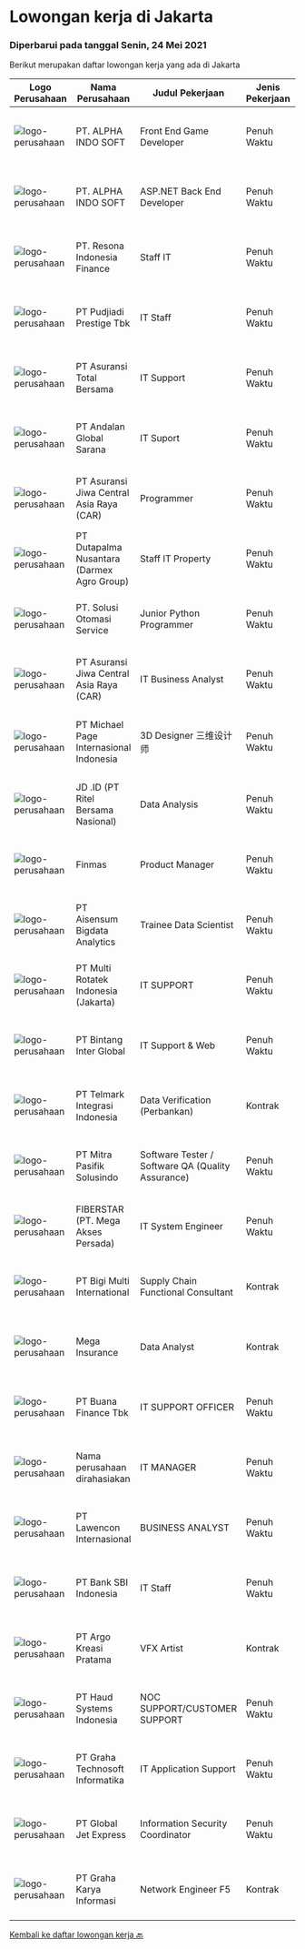 
  # Lowongan kerja di Jakarta

  ### Diperbarui pada tanggal Senin, 24 Mei 2021

  Berikut merupakan daftar lowongan kerja yang ada di Jakarta

  |Logo Perusahaan | Nama Perusahaan | Judul Pekerjaan | Jenis Pekerjaan | Gaji Pekerjaan | Lokasi | Deskripsi | Tanggal diunggah | Pranala |
  | -------------- | --------------- | --------------- | --------- | --------- | -------------- | ------- | ----------- | ----------- |
  |![logo-perusahaan](https://us.123rf.com/450wm/pavelstasevich/pavelstasevich1811/pavelstasevich181101027/112815900-stock-vector-no-image-available-icon-flat-vector.jpg?ver=6)|PT. ALPHA INDO SOFT|Front End Game Developer|Penuh Waktu|Rp. 8.000.000-Rp. 15.000.000|Jakarta Barat|Job Position : Front End Game DeveloperWe are a fast-growing leading Computer Gaming CompanyWe need highly competent candidates to join the existing...|Sabtu, 22 Mei 2021|https://www.jobstreet.co.id/id/job/front-end-game-developer-3536162?token=0~0e50068c-0a9d-4d7c-93de-7576d20a7905&sectionRank=1&jobId=jobstreet-id-job-3536162|
|![logo-perusahaan](https://us.123rf.com/450wm/pavelstasevich/pavelstasevich1811/pavelstasevich181101027/112815900-stock-vector-no-image-available-icon-flat-vector.jpg?ver=6)|PT. ALPHA INDO SOFT|ASP.NET Back End Developer|Penuh Waktu|Rp. 8.000.000-Rp. 15.000.000|Jakarta Barat|Job Position : ASP.NET Back End DeveloperWe are a fast-growing leading Computer Gaming CompanyWe need highly competent candidates to join the existing...|Sabtu, 22 Mei 2021|https://www.jobstreet.co.id/id/job/asp-net-back-end-developer-3536164?token=0~0e50068c-0a9d-4d7c-93de-7576d20a7905&sectionRank=2&jobId=jobstreet-id-job-3536164|
|![logo-perusahaan](https://image-service-cdn.seek.com.au/c7a2a4df18ef3bf3b5660a6556576c9941906abf/ee4dce1061f3f616224767ad58cb2fc751b8d2dc)|PT. Resona Indonesia Finance|Staff IT|Penuh Waktu|---|Jakarta Selatan|a.      Provide independent recommendation through analysing customer’sdata provided and visit project (if needed).b.      Provide monitoring the...|Senin, 24 Mei 2021|https://www.jobstreet.co.id/id/job/staff-it-3536350?token=0~0e50068c-0a9d-4d7c-93de-7576d20a7905&sectionRank=3&jobId=jobstreet-id-job-3536350|
|![logo-perusahaan](https://image-service-cdn.seek.com.au/234d9b4cf4d7dbd82dfbf052d5f5d1fc87aecb00/ee4dce1061f3f616224767ad58cb2fc751b8d2dc)|PT Pudjiadi Prestige Tbk|IT Staff|Penuh Waktu|---|Jakarta Barat|JOB DESCRIPTION : Mengatasi Trouble Shooting PC &amp; Laptop (Komputer), Network LAN, Hardware, Printer dll Maintenance Server Komputer, Installasi,...|Minggu, 23 Mei 2021|https://www.jobstreet.co.id/id/job/it-staff-3536206?token=0~0e50068c-0a9d-4d7c-93de-7576d20a7905&sectionRank=4&jobId=jobstreet-id-job-3536206|
|![logo-perusahaan](https://image-service-cdn.seek.com.au/dc98c9d01bc3cfe23740215d6694a023d95f343e/ee4dce1061f3f616224767ad58cb2fc751b8d2dc)|PT Asuransi Total Bersama|IT Support|Penuh Waktu|Rp. 4.500.000-Rp. 5.500.000|Jakarta Pusat|Job Description: Bertanggung jawab untuk menjaga dan memastikan konektivitas jaringan. Bertanggung jawab atas instalasi, monitoring, migrasi,...|Minggu, 23 Mei 2021|https://www.jobstreet.co.id/id/job/it-support-3536283?token=0~0e50068c-0a9d-4d7c-93de-7576d20a7905&sectionRank=5&jobId=jobstreet-id-job-3536283|
|![logo-perusahaan](https://image-service-cdn.seek.com.au/96c68f6400e4a441027d8328ab0e14961b0d4b11/ee4dce1061f3f616224767ad58cb2fc751b8d2dc)|PT Andalan Global Sarana|IT Suport|Penuh Waktu|---|Jakarta Pusat|Job Desc : Bertanggung jawab atas instalasi, monitoring, migrasi, troubleshooting terkait hardware, softwaer, network Bertanggungjawab memperbaiki...|Minggu, 23 Mei 2021|https://www.jobstreet.co.id/id/job/it-suport-3536217?token=0~0e50068c-0a9d-4d7c-93de-7576d20a7905&sectionRank=6&jobId=jobstreet-id-job-3536217|
|![logo-perusahaan](https://image-service-cdn.seek.com.au/881097bd6844c586bbad032ecfe4fe7d6b8c5710/ee4dce1061f3f616224767ad58cb2fc751b8d2dc)|PT Asuransi Jiwa Central Asia Raya (CAR)|Programmer|Penuh Waktu|---|Jakarta Raya|Responsibilities : Managing and make sure all application programs keep to standard requirement, documentation, and procedure. Communicates with...|Senin, 24 Mei 2021|https://www.jobstreet.co.id/id/job/programmer-3536510?token=0~0e50068c-0a9d-4d7c-93de-7576d20a7905&sectionRank=7&jobId=jobstreet-id-job-3536510|
|![logo-perusahaan](https://image-service-cdn.seek.com.au/8857ebb304af4680bd94b94fffa22d23b96dd78b/ee4dce1061f3f616224767ad58cb2fc751b8d2dc)|PT Dutapalma Nusantara (Darmex Agro Group)|Staff IT Property|Penuh Waktu|Rp. 4.000.000-Rp. 5.000.000|Jakarta Selatan|Job Specification : Usia 25 - 35 tahun. Pendidikan D3 / S1 Ilmu Komputer/Teknologi Informasi atau setara. Memiliki 2 tahun pengalaman dalam bidang...|Sabtu, 22 Mei 2021|https://www.jobstreet.co.id/id/job/staff-it-property-3536098?token=0~0e50068c-0a9d-4d7c-93de-7576d20a7905&sectionRank=8&jobId=jobstreet-id-job-3536098|
|![logo-perusahaan](https://image-service-cdn.seek.com.au/8cec3f6917278135e1d280845392b8ca6809d0ae/ee4dce1061f3f616224767ad58cb2fc751b8d2dc)|PT. Solusi Otomasi Service|Junior Python Programmer|Penuh Waktu|---|Jakarta Raya|Responsible: Developing application based SDLC Provide training to user Write Technical Procedures Write Operation Manual, Software Specification...|Minggu, 23 Mei 2021|https://www.jobstreet.co.id/id/job/junior-python-programmer-3529643?token=0~0e50068c-0a9d-4d7c-93de-7576d20a7905&sectionRank=9&jobId=jobstreet-id-job-3529643|
|![logo-perusahaan](https://image-service-cdn.seek.com.au/881097bd6844c586bbad032ecfe4fe7d6b8c5710/ee4dce1061f3f616224767ad58cb2fc751b8d2dc)|PT Asuransi Jiwa Central Asia Raya (CAR)|IT Business Analyst|Penuh Waktu|---|Jakarta Raya|Responsibilities : Identifies areas for improvement / enhancement on existing systems to support different initiatives of the company. Determines,...|Senin, 24 Mei 2021|https://www.jobstreet.co.id/id/job/it-business-analyst-3536507?token=0~0e50068c-0a9d-4d7c-93de-7576d20a7905&sectionRank=10&jobId=jobstreet-id-job-3536507|
|![logo-perusahaan](https://image-service-cdn.seek.com.au/6f9556b46c1b5cc7aedf100dfc0ed24c4de1fe86/ee4dce1061f3f616224767ad58cb2fc751b8d2dc)|PT Michael Page Internasional Indonesia|3D Designer 三维设计师|Penuh Waktu|---|Jakarta Raya|3D Designer 三维设计师 客户简介 我们客户是知名消费类电子产品. 工作内容 1. 负责展厅，门店，物料，3D动画等项目的设计;2. 创意性思维及表达能力强. 必要时阐述自己的设计观点;3. 负责外出现场精准测量场地，外出考察市场，准确设计项目，并有主动思考改进的思维模式;4....|Minggu, 23 Mei 2021|https://www.jobstreet.co.id/id/job/3d-designer-三维设计师-3536296?token=0~0e50068c-0a9d-4d7c-93de-7576d20a7905&sectionRank=11&jobId=jobstreet-id-job-3536296|
|![logo-perusahaan](https://image-service-cdn.seek.com.au/2f62a83ae6eb523d2979c8bb96068418616d187d/ee4dce1061f3f616224767ad58cb2fc751b8d2dc)|JD .ID (PT Ritel Bersama Nasional)|Data Analysis|Penuh Waktu|---|Jakarta Selatan|Job Description Do some SQL based, ETL data processing to produce report and analytics for strategic decision recommendation. Build data model to...|Senin, 24 Mei 2021|https://www.jobstreet.co.id/id/job/data-analysis-3536358?token=0~0e50068c-0a9d-4d7c-93de-7576d20a7905&sectionRank=12&jobId=jobstreet-id-job-3536358|
|![logo-perusahaan](https://image-service-cdn.seek.com.au/c2a2467d644c502c31eaf0869ba26bb6dfca7226/ee4dce1061f3f616224767ad58cb2fc751b8d2dc)|Finmas|Product Manager|Penuh Waktu|---|Jakarta Raya|Job Description Deeply understand user needs and gather product requirements. Own and groom the product roadmap based on impact and effort needed....|Sabtu, 22 Mei 2021|https://www.jobstreet.co.id/id/job/product-manager-3536058?token=0~0e50068c-0a9d-4d7c-93de-7576d20a7905&sectionRank=13&jobId=jobstreet-id-job-3536058|
|![logo-perusahaan](https://image-service-cdn.seek.com.au/a0e5d81b537bd9ca8f7b03583d5762f8148bcd8d/ee4dce1061f3f616224767ad58cb2fc751b8d2dc)|PT Aisensum Bigdata Analytics|Trainee Data Scientist|Penuh Waktu|Rp. 5.000.000-Rp. 7.000.000|Jakarta Raya|We are currently looking for exciting new talent to join our team for the position of “DATA SCIENTIST".You will be part of our growing team, which...|Jumat, 21 Mei 2021|https://www.jobstreet.co.id/id/job/trainee-data-scientist-3535584?token=0~0e50068c-0a9d-4d7c-93de-7576d20a7905&sectionRank=14&jobId=jobstreet-id-job-3535584|
|![logo-perusahaan](https://image-service-cdn.seek.com.au/c0154baa08764c96450b254078609bfdfd11b873/ee4dce1061f3f616224767ad58cb2fc751b8d2dc)|PT Multi Rotatek Indonesia (Jakarta)|IT SUPPORT|Penuh Waktu|---|Jakarta Utara|PT. Multi Rotatek Indonesia perusahaan yang menjadi distributor tunggal di Indonesia untuk Pompa Industri Bertekanan Tinggi (High Pressure Pump &amp;...|Sabtu, 22 Mei 2021|https://www.jobstreet.co.id/id/job/it-support-3536053?token=0~0e50068c-0a9d-4d7c-93de-7576d20a7905&sectionRank=15&jobId=jobstreet-id-job-3536053|
|![logo-perusahaan](https://image-service-cdn.seek.com.au/56aa655587b04b70e8ad6661229e0c336df40648/ee4dce1061f3f616224767ad58cb2fc751b8d2dc)|PT Bintang Inter Global|IT Support & Web|Penuh Waktu|---|Jakarta Raya|Kualifikasi Pengalaman sebagai IT Menguasai Trouble shoot PC, Network LAN Berpengalaman membagi bandwith dengan Router Mikrotik Berpengalaman setting...|Sabtu, 22 Mei 2021|https://www.jobstreet.co.id/id/job/it-support-web-3536127?token=0~0e50068c-0a9d-4d7c-93de-7576d20a7905&sectionRank=16&jobId=jobstreet-id-job-3536127|
|![logo-perusahaan](https://image-service-cdn.seek.com.au/674c5fcdb57e6e6978a0466cf04663acf6137afc/ee4dce1061f3f616224767ad58cb2fc751b8d2dc)|PT Telmark Integrasi Indonesia|Data Verification (Perbankan)|Kontrak|Rp. 4.200.000-Rp. 4.416.000|Jakarta Raya|PT Telmark Integrasi Indonesia adalah perusahaan BPO contact center. Saat ini sedang membutuhkan untuk project perbankan agent verification dengan...|Sabtu, 22 Mei 2021|https://www.jobstreet.co.id/id/job/data-verification-perbankan-3536165?token=0~0e50068c-0a9d-4d7c-93de-7576d20a7905&sectionRank=17&jobId=jobstreet-id-job-3536165|
|![logo-perusahaan](https://image-service-cdn.seek.com.au/50e11a1727e1f8e620ae99e73f43ad9e620aa5b9/ee4dce1061f3f616224767ad58cb2fc751b8d2dc)|PT Mitra Pasifik Solusindo|Software Tester / Software QA (Quality Assurance)|Penuh Waktu|---|Jakarta Raya|Tugas pekerjaan Melakukan pengetesan/testing aplikasi berbasis desktop/web/mobile sebelum di rilis ke production Bekerja sama dengan product manager...|Sabtu, 22 Mei 2021|https://www.jobstreet.co.id/id/job/software-tester-software-qa-quality-assurance-3536020?token=0~0e50068c-0a9d-4d7c-93de-7576d20a7905&sectionRank=18&jobId=jobstreet-id-job-3536020|
|![logo-perusahaan](https://image-service-cdn.seek.com.au/554adf860322387b78f4862233d6a9749a974adf/ee4dce1061f3f616224767ad58cb2fc751b8d2dc)|FIBERSTAR (PT. Mega Akses Persada)|IT System Engineer|Penuh Waktu|---|Jakarta Selatan|Job Descriptions: Administer and monitoring installed systems and infrastructure Administer server in multiple platforms and applications Operating...|Senin, 24 Mei 2021|https://www.jobstreet.co.id/id/job/it-system-engineer-3536436?token=0~0e50068c-0a9d-4d7c-93de-7576d20a7905&sectionRank=19&jobId=jobstreet-id-job-3536436|
|![logo-perusahaan](https://image-service-cdn.seek.com.au/187e0a627cb276cab13f75cb09b74e08cbaabd47/ee4dce1061f3f616224767ad58cb2fc751b8d2dc)|PT Bigi Multi International|Supply Chain Functional Consultant|Kontrak|---|Jakarta Barat|Kualifikasi: Minimal pendidikan S1 , jurusan IT/Teknologi Informasi/Sistem Informasi Maksimal usia 35 tahun Mengetahui proses supply chain perusahaan...|Sabtu, 22 Mei 2021|https://www.jobstreet.co.id/id/job/supply-chain-functional-consultant-3526514?token=0~0e50068c-0a9d-4d7c-93de-7576d20a7905&sectionRank=20&jobId=jobstreet-id-job-3526514|
|![logo-perusahaan](https://image-service-cdn.seek.com.au/59b3b5b707ef2cae47834dda3203bb06e3d84914/ee4dce1061f3f616224767ad58cb2fc751b8d2dc)|Mega Insurance|Data Analyst|Kontrak|---|Jakarta Selatan|Job Qualification: Interpret data, analyze results using statistical techniques and provide ongoing reports Developing data analytics capabilities in...|Jumat, 21 Mei 2021|https://www.jobstreet.co.id/id/job/data-analyst-3535814?token=0~0e50068c-0a9d-4d7c-93de-7576d20a7905&sectionRank=21&jobId=jobstreet-id-job-3535814|
|![logo-perusahaan](https://image-service-cdn.seek.com.au/f86bcf7ea953efe6f6a0be9e1bb79008d237e6c7/ee4dce1061f3f616224767ad58cb2fc751b8d2dc)|PT Buana Finance Tbk|IT SUPPORT OFFICER|Penuh Waktu|---|Jakarta Selatan|Fungsi, tugas dan tanggung jawab: Memastikan operasional data center berjalan baik selama 24x7 Melakukan identifikasi awal terhadap permasalahan...|Jumat, 21 Mei 2021|https://www.jobstreet.co.id/id/job/it-support-officer-3535204?token=0~0e50068c-0a9d-4d7c-93de-7576d20a7905&sectionRank=22&jobId=jobstreet-id-job-3535204|
|![logo-perusahaan](https://us.123rf.com/450wm/pavelstasevich/pavelstasevich1811/pavelstasevich181101027/112815900-stock-vector-no-image-available-icon-flat-vector.jpg?ver=6)|Nama perusahaan dirahasiakan|IT MANAGER|Penuh Waktu|---|Jakarta Pusat|Qualifications Bachelor's degree in Information Technology, Computer Science, Information Systems, or a related field, or equivalent experience At...|Senin, 24 Mei 2021|https://www.jobstreet.co.id/id/job/it-manager-3536422?token=0~0e50068c-0a9d-4d7c-93de-7576d20a7905&sectionRank=23&jobId=jobstreet-id-job-3536422|
|![logo-perusahaan](https://image-service-cdn.seek.com.au/50c10d78c5539ebc698ab26107fac3c1c83dcf90/ee4dce1061f3f616224767ad58cb2fc751b8d2dc)|PT Lawencon Internasional|BUSINESS ANALYST|Penuh Waktu|---|Jakarta Raya|Job Descriptions: Handle user requests by collecting detailed user requirements, analyze the requirement, and can give proposed solutions. Controls...|Jumat, 21 Mei 2021|https://www.jobstreet.co.id/id/job/business-analyst-3529587?token=0~0e50068c-0a9d-4d7c-93de-7576d20a7905&sectionRank=24&jobId=jobstreet-id-job-3529587|
|![logo-perusahaan](https://image-service-cdn.seek.com.au/44955978f8584e2fb7a729c7dac5ac666cebf729/ee4dce1061f3f616224767ad58cb2fc751b8d2dc)|PT Bank SBI Indonesia|IT Staff|Penuh Waktu|---|Jakarta Pusat|Fresh graduates are encouraged to apply, or Experience of up to 2 years in a reputed organization in IT operations would be an added advantage Minimum...|Jumat, 21 Mei 2021|https://www.jobstreet.co.id/id/job/it-staff-3535423?token=0~0e50068c-0a9d-4d7c-93de-7576d20a7905&sectionRank=25&jobId=jobstreet-id-job-3535423|
|![logo-perusahaan](https://image-service-cdn.seek.com.au/03924438303dc3b37dddee991e2e9a2767dc38f7/ee4dce1061f3f616224767ad58cb2fc751b8d2dc)|PT Argo Kreasi Pratama|VFX Artist|Kontrak|Rp. 7.000.000-Rp. 12.000.000|Jakarta Selatan|Visual Effects Artist Responsibilities: Creating visual effects and animations using computerized technology and software applications. Realizing and...|Jumat, 21 Mei 2021|https://www.jobstreet.co.id/id/job/vfx-artist-3535642?token=0~0e50068c-0a9d-4d7c-93de-7576d20a7905&sectionRank=26&jobId=jobstreet-id-job-3535642|
|![logo-perusahaan](https://image-service-cdn.seek.com.au/f81a0094bde44a5afd46c397453d4ce15a5835c4/ee4dce1061f3f616224767ad58cb2fc751b8d2dc)|PT Haud Systems Indonesia|NOC SUPPORT/CUSTOMER SUPPORT|Penuh Waktu|---|Jakarta Selatan|JOB PURPOSE:HAUD Systems creates unique and intuitive solutions which provide Mobile Network Operators with reliable control over their networks,...|Kamis, 20 Mei 2021|https://www.jobstreet.co.id/id/job/noc-support-customer-support-3534093?token=0~0e50068c-0a9d-4d7c-93de-7576d20a7905&sectionRank=27&jobId=jobstreet-id-job-3534093|
|![logo-perusahaan](https://image-service-cdn.seek.com.au/c90e77767e89e8653e047260fd8d19524840de10/ee4dce1061f3f616224767ad58cb2fc751b8d2dc)|PT Graha Technosoft Informatika|IT Application Support|Penuh Waktu|---|Jakarta Barat|JOB DESCRIPTION Identifying potential technical or business obstacles and suggesting solutions Conducting quarterly site visit to customer and...|Jumat, 21 Mei 2021|https://www.jobstreet.co.id/id/job/it-application-support-3535778?token=0~0e50068c-0a9d-4d7c-93de-7576d20a7905&sectionRank=28&jobId=jobstreet-id-job-3535778|
|![logo-perusahaan](https://image-service-cdn.seek.com.au/40a17508d013d42f7812d80810219a8c469c4ff9/ee4dce1061f3f616224767ad58cb2fc751b8d2dc)|PT Global Jet Express|Information Security Coordinator|Penuh Waktu|---|Jakarta Utara|Job Description :1. Memastikan tidak adanya kebocoran data dalam jaringan internal perusahan...|Jumat, 21 Mei 2021|https://www.jobstreet.co.id/id/job/information-security-coordinator-3535608?token=0~0e50068c-0a9d-4d7c-93de-7576d20a7905&sectionRank=29&jobId=jobstreet-id-job-3535608|
|![logo-perusahaan](https://image-service-cdn.seek.com.au/c318dd0b699c6160d2411e7473745c289633be44/ee4dce1061f3f616224767ad58cb2fc751b8d2dc)|PT Graha Karya Informasi|Network Engineer F5|Kontrak|---|Jakarta Raya|Candidate must possess at least Diploma in Engineering (Computer/Telecommunication), Computer Science/Information Technology or equivalent Fresh...|Senin, 24 Mei 2021|https://www.jobstreet.co.id/id/job/network-engineer-f5-3536439?token=0~0e50068c-0a9d-4d7c-93de-7576d20a7905&sectionRank=30&jobId=jobstreet-id-job-3536439|


  [Kembali ke daftar lowongan kerja 🔙](../README.md#daftar-lowongan-kerja)
  